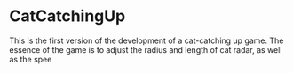 # CatCatchingUp
This is the first version of the development of a cat-catching up game. The essence of the game is to adjust the radius and length of cat radar, as well as the spee
